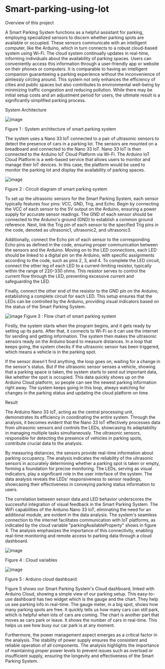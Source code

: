 # Smart-parking-using-Iot

Overview of this project

A Smart Parking System functions as a helpful assistant for parking, employing specialized sensors to discern whether parking spots are available or occupied. 
These sensors communicate with an intelligent computer, like the Arduino, which in turn connects to a robust cloud-based system using Wi-Fi. 
The cloud system continually updates in real-time, informing individuals about the availability of parking spaces. 
Users can conveniently access this information through a user-friendly app or website on their phones or computers. 
It is comparable to having an intelligent companion guaranteeing a parking experience without the inconvenience of aimlessly circling around. 
This system not only enhances the efficiency of cities and public spaces but also contributes to environmental well-being by minimizing traffic congestion and reducing pollution. 
While there may be initial setup costs and an adjustment period for users, the ultimate result is a significantly simplified parking process.


System Architecture 

![image](https://github.com/Layry99/Smart-parking-using-Iot/assets/161226676/576d785c-ae4e-4c25-b720-d71878c10ff8)

Figure 1 : System architecture of smart parking system

The system uses a Nano 33 IoT connected to a pair of ultrasonic sensors to detect the presence of cars in a parking lot. 
The sensors are mounted on a breadboard and connected to the Nano 33 IoT. Nano 33 IoT is then connected to the Arduino IoT Cloud Platform via Wi-Fi. 
The Arduino IoT Cloud Platform is a web-based service that allows users to monitor and manage their IoT devices. 
In this case, the platform would be used to monitor the parking lot and display the availability of parking spaces.


![image](https://github.com/Layry99/Smart-parking-using-Iot/assets/161226676/7835c10b-1fb4-4ef7-a06e-95092f2e5297)

Figure 2 : Circuit diagram of smart parking system

To set up the ultrasonic sensors for the Smart Parking System, each sensor typically features four pins: VCC, GND, Trig, and Echo. 
Begin by connecting the VCC of each sensor to the 5V output on the Arduino, ensuring a power supply for accurate sensor readings. 
The GND of each sensor should be connected to the Arduino's ground (GND) to establish a common ground reference. 
Next, link the Trig pin of each sensor to the specified Trig pins in the code, denoted as ultrasonic1, ultrasonic2, and ultrasonic3. 


Additionally, connect the Echo pin of each sensor to the corresponding Echo pins as defined in the code, ensuring proper communication between the sensors and the Arduino.
Moving on to the LED connections, each LED should be linked to a digital pin on the Arduino, with specific assignments according to the code, such as pins 2, 3, and 4. 
To complete the LED circuit, connect the other leg of each LED to a current-limiting resistor, typically within the range of 220-330 ohms. 
This resistor serves to control the current flow through the LED, preventing excessive current and safeguarding the LED. 


Finally, connect the other end of the resistor to the GND pin on the Arduino, establishing a complete circuit for each LED.
This setup ensures that the LEDs can be controlled by the Arduino, providing visual indicators based on the status of the Smart Parking System.


![image](https://github.com/Layry99/Smart-parking-using-Iot/assets/161226676/d5ac470e-d912-43ec-95cd-77dbb9b8d395)
Figure 3 : Flow chart of smart parking system

Firstly, the system starts when the program begins, and it gets ready by setting up its parts. After that, it connects to Wi-Fi so it can use the internet for sending and getting information. 
The system then makes the ultrasonic sensors ready on the Arduino board to measure distances. In a loop that keeps going, the system checks if the ultrasonic sensor has been triggered, which means a vehicle is in the parking spot. 


If the sensor doesn't find anything, the loop goes on, waiting for a change in the sensor's status. But if the ultrasonic sensor senses a vehicle, showing that a parking space is taken, the system starts to send out important data, like whether the spot is occupied. This data quickly shows up on the Arduino Cloud platform, so people can see the newest parking information right away. 
The system keeps going in this loop, always watching for changes in the parking status and updating the cloud platform on time.


Result

The Arduino Nano 33 IoT, acting as the central processing unit, demonstrates its efficiency in coordinating the entire system. 
Through the analysis, it becomes evident that the Nano 33 IoT effectively processes data from ultrasonic sensors and controls the LEDs, showcasing its adaptability in managing multiple tasks simultaneously. 
The ultrasonic sensors, responsible for detecting the presence of vehicles in parking spots, contribute crucial data to the analysis. 


By measuring distances, the sensors provide real-time information about parking occupancy. The analysis indicates the reliability of the ultrasonic sensors in accurately determining whether a parking spot is taken or empty, forming a foundation for precise monitoring.
The LEDs, serving as visual indicators, play a significant role in the user interface of the system. 
The data analysis reveals the LEDs' responsiveness to sensor readings, showcasing their effectiveness in conveying parking status information to users. 


The correlation between sensor data and LED behavior underscores the successful integration of visual feedback in the Smart Parking System. The WiFi capabilities of the Arduino Nano 33 IoT, eliminating the need for an additional module, are evident in the data analysis. The system's seamless connection to the internet facilitates communication with IoT platforms, as indicated by the cloud variable "parkingAvailableProperty" shows in figure 4. The analysis emphasizes the importance of this connectivity, enabling real-time monitoring and remote access to parking data through a cloud dashboard.

![image](https://github.com/Layry99/Smart-parking-using-Iot/assets/161226676/daa03b27-ce76-41da-b25e-5722b5cf2e7d)

Figure 4 : Cloud variables

![image](https://github.com/Layry99/Smart-parking-using-Iot/assets/161226676/f3782fac-aad3-48fa-9389-2bb73d4433e0)

Figure 5 : Arduino cloud dashboard

Figure 5 shows our Smart Parking System's Cloud dashboard, linked with Arduino Cloud, showing a simple view of our parking setup. This easy-to-use dashboard has two widget which is the gauge and the chart. They help us see parking info in real-time. The gauge meter, in a big spot, shows how many parking spots are free. It quickly tells us how many cars can still park, which is helpful when lots of cars are coming. The chart is another part that moves as cars park or leave. It shows the number of cars in real-time. This helps us see how busy our car park is at any moment.

Furthermore, the power management aspect emerges as a critical factor in the analysis. The stability of power supply ensures the consistent and reliable operation of all components. The analysis highlights the importance of maintaining proper power levels to prevent issues such as overload or insufficient supply, ensuring the longevity and effectiveness of the Smart Parking System.
